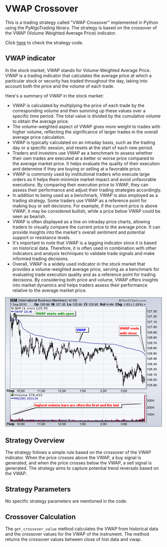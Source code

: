 # VWAP Crossover 

This is a trading strategy called "VWAP Crossover" implemented in Python using the PyAlgoTrading library. The strategy is based on the crossover of the VWAP (Volume Weighted Average Price) indicator.

Click [here](https://github.com/algobulls/pyalgostrategypool/blob/master/pyalgostrategypool/vwap_crossover.py) to check the strategy code.

## VWAP indicator
In the stock market, VWAP stands for Volume-Weighted Average Price. VWAP is a trading indicator that calculates the average price at which a particular stock or security has traded throughout the day, taking into account both the price and the volume of each trade.

Here's a summary of VWAP in the stock market:

- VWAP is calculated by multiplying the price of each trade by the corresponding volume and then summing up these values over a specific time period. The total value is divided by the cumulative volume to obtain the average price.
- The volume-weighted aspect of VWAP gives more weight to trades with higher volume, reflecting the significance of larger trades in the overall average price calculation.
- VWAP is typically calculated on an intraday basis, such as the trading day or a specific session, and resets at the start of each new period.
- Traders and investors use VWAP as a benchmark to assess whether their own trades are executed at a better or worse price compared to the average market price. It helps evaluate the quality of their execution and determine if they are buying or selling at a favorable price.
- VWAP is commonly used by institutional traders who execute large orders as it helps them minimize market impact and avoid unfavorable executions. By comparing their execution price to VWAP, they can assess their performance and adjust their trading strategies accordingly.
- In addition to being used as a benchmark, VWAP is also employed as a trading strategy. Some traders use VWAP as a reference point for making buy or sell decisions. For example, if the current price is above VWAP, it may be considered bullish, while a price below VWAP could be seen as bearish.
- VWAP is often displayed as a line on intraday price charts, allowing traders to visually compare the current price to the average price. It can provide insights into the market's overall sentiment and potential support or resistance levels.
- It's important to note that VWAP is a lagging indicator since it is based on historical data. Therefore, it is often used in combination with other indicators and analysis techniques to validate trade signals and make informed trading decisions.
- Overall, VWAP is a widely used indicator in the stock market that provides a volume-weighted average price, serving as a benchmark for evaluating trade execution quality and as a reference point for trading decisions. By considering both price and volume, VWAP offers insights into market dynamics and helps traders assess their performance relative to the average market price.

[![rsi](images/vwap.png "Click to Enlarge or Ctrl+Click to open in a new Tab")](images/vwap.png)

## Strategy Overview

The strategy follows a simple rule based on the crossover of the VWAP indicator. When the price crosses above the VWAP, a buy signal is generated, and when the price crosses below the VWAP, a sell signal is generated. The strategy aims to capture potential trend reversals based on the VWAP.

## Strategy Parameters

No specific strategy parameters are mentioned in the code. 

## Crossover Calculation

The `get_crossover_value` method calculates the VWAP from historical data and the crossover values for the VWAP of the instrument. The method returns the crossover values between close of hist data and vwap.

